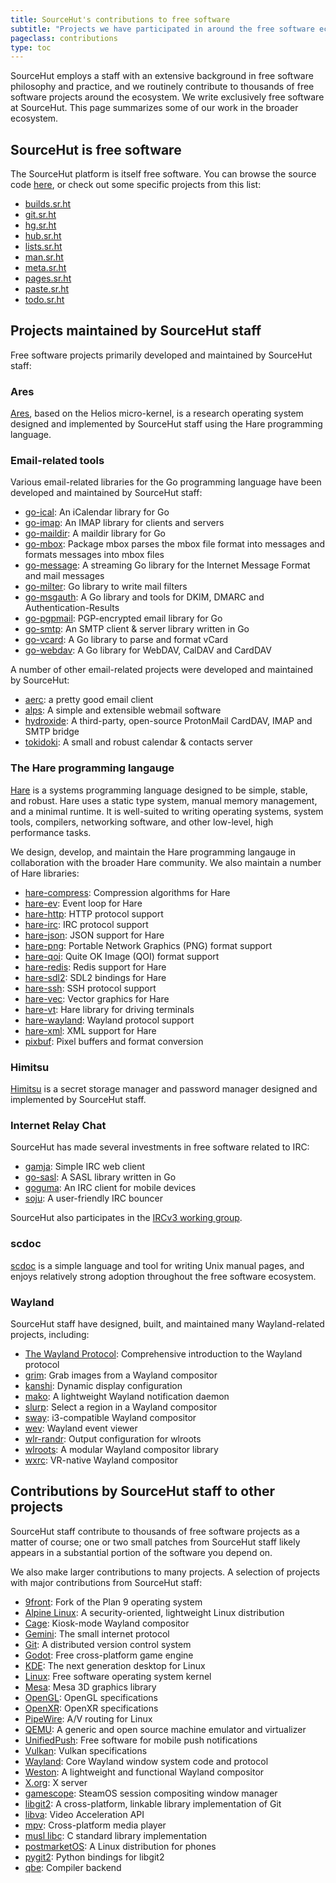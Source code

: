```yaml
---
title: SourceHut's contributions to free software
subtitle: "Projects we have participated in around the free software ecosystem"
pageclass: contributions
type: toc
---
```


SourceHut employs a staff with an extensive background in free software
philosophy and practice, and we routinely contribute to thousands of free
software projects around the ecosystem. We write exclusively free software at
SourceHut. This page summarizes some of our work in the broader ecosystem.

## SourceHut is free software

The SourceHut platform is itself free software. You can browse the source code
[here](https://sr.ht/~sircmpwn/sourcehut/), or check out some specific projects
from this list:

* [builds.sr.ht](https://git.sr.ht/~sircmpwn/builds.sr.ht)
* [git.sr.ht](https://git.sr.ht/~sircmpwn/git.sr.ht)
* [hg.sr.ht](https://hg.sr.ht/~sircmpwn/hg.sr.ht)
* [hub.sr.ht](https://git.sr.ht/~sircmpwn/hub.sr.ht)
* [lists.sr.ht](https://git.sr.ht/~sircmpwn/lists.sr.ht)
* [man.sr.ht](https://git.sr.ht/~sircmpwn/man.sr.ht)
* [meta.sr.ht](https://git.sr.ht/~sircmpwn/meta.sr.ht)
* [pages.sr.ht](https://git.sr.ht/~sircmpwn/pages.sr.ht)
* [paste.sr.ht](https://git.sr.ht/~sircmpwn/paste.sr.ht)
* [todo.sr.ht](https://git.sr.ht/~sircmpwn/todo.sr.ht)

## Projects maintained by SourceHut staff

Free software projects primarily developed and maintained by SourceHut staff:

### Ares

[Ares](https://ares-os.org), based on the Helios micro-kernel, is a research
operating system designed and implemented by SourceHut staff using the Hare
programming language.

### Email-related tools

Various email-related libraries for the Go programming language have been
developed and maintained by SourceHut staff:

* [go-ical](https://github.com/emersion/go-ical): An iCalendar library for Go
* [go-imap](https://github.com/emersion/go-imap): An IMAP library for clients and servers
* [go-maildir](https://github.com/emersion/go-maildir): A maildir library for Go
* [go-mbox](https://github.com/emersion/go-mbox): Package mbox parses the mbox file format into messages and formats messages into mbox files
* [go-message](https://github.com/emersion/go-message): A streaming Go library for the Internet Message Format and mail messages
* [go-milter](https://github.com/emersion/go-milter): Go library to write mail filters
* [go-msgauth](https://github.com/emersion/go-msgauth): A Go library and tools for DKIM, DMARC and Authentication-Results
* [go-pgpmail](https://github.com/emersion/go-pgpmail): PGP-encrypted email library for Go
* [go-smtp](https://github.com/emersion/go-smtp): An SMTP client & server library written in Go
* [go-vcard](https://github.com/emersion/go-vcard): A Go library to parse and format vCard
* [go-webdav](https://github.com/emersion/go-webdav): A Go library for WebDAV, CalDAV and CardDAV

A number of other email-related projects were developed and maintained by
SourceHut:

* [aerc](https://aerc-mail.org/): a pretty good email client
* [alps](https://sr.ht/~migadu/alps/): A simple and extensible webmail software
* [hydroxide](https://github.com/emersion/hydroxide): A third-party, open-source ProtonMail CardDAV, IMAP and SMTP bridge 
* [tokidoki](https://sr.ht/~sircmpwn/tokidoki/): A small and robust calendar & contacts server

### The Hare programming langauge

[Hare](https://harelang.org) is a systems programming language designed to be
simple, stable, and robust. Hare uses a static type system, manual memory
management, and a minimal runtime. It is well-suited to writing operating
systems, system tools, compilers, networking software, and other low-level, high
performance tasks.

We design, develop, and maintain the Hare programming langauge in collaboration
with the broader Hare community. We also maintain a number of Hare libraries:

* [hare-compress](https://git.sr.ht/~sircmpwn/hare-compress): Compression algorithms for Hare
* [hare-ev](https://git.sr.ht/~sircmpwn/hare-ev): Event loop for Hare
* [hare-http](https://git.sr.ht/~sircmpwn/hare-http): HTTP protocol support
* [hare-irc](https://git.sr.ht/~sircmpwn/hare-irc): IRC protocol support
* [hare-json](https://git.sr.ht/~sircmpwn/hare-json): JSON support for Hare
* [hare-png](https://git.sr.ht/~sircmpwn/hare-png): Portable Network Graphics (PNG) format support
* [hare-qoi](https://git.sr.ht/~sircmpwn/hare-qoi): Quite OK Image (QOI) format support
* [hare-redis](https://git.sr.ht/~sircmpwn/hare-redis): Redis support for Hare
* [hare-sdl2](https://git.sr.ht/~sircmpwn/hare-sdl2): SDL2 bindings for Hare
* [hare-ssh](https://git.sr.ht/~sircmpwn/hare-ssh): SSH protocol support
* [hare-vec](https://git.sr.ht/~sircmpwn/hare-vec): Vector graphics for Hare
* [hare-vt](https://git.sr.ht/~sircmpwn/hare-vt): Hare library for driving terminals
* [hare-wayland](https://git.sr.ht/~sircmpwn/hare-wayland): Wayland protocol support
* [hare-xml](https://git.sr.ht/~sircmpwn/hare-xml): XML support for Hare
* [pixbuf](https://git.sr.ht/~sircmpwn/pixbuf): Pixel buffers and format conversion

### Himitsu

[Himitsu](https://himitsustore.org/) is a secret storage manager and password
manager designed and implemented by SourceHut staff.

### Internet Relay Chat

SourceHut has made several investments in free software related to IRC:

* [gamja](https://sr.ht/~emersion/gamja/): Simple IRC web client
* [go-sasl](https://github.com/emersion/go-sasl): A SASL library written in Go
* [goguma](https://sr.ht/~emersion/goguma/): An IRC client for mobile devices
* [soju](https://sr.ht/~emersion/soju/): A user-friendly IRC bouncer

SourceHut also participates in the [IRCv3 working group](https://ircv3.net/participation).

### scdoc

[scdoc](https://git.sr.ht/~sircmpwn/scdoc) is a simple language and tool for
writing Unix manual pages, and enjoys relatively strong adoption throughout the
free software ecosystem.

### Wayland

SourceHut staff have designed, built, and maintained many Wayland-related
projects, including:

* [The Wayland Protocol](https://wayland-book.com/): Comprehensive introduction to the Wayland protocol
* [grim](https://sr.ht/~emersion/grim/): Grab images from a Wayland compositor
* [kanshi](https://sr.ht/~emersion/kanshi/): Dynamic display configuration
* [mako](https://github.com/emersion/mako): A lightweight Wayland notification daemon
* [slurp](https://github.com/emersion/slurp): Select a region in a Wayland compositor
* [sway](https://github.com/swaywm/sway): i3-compatible Wayland compositor
* [wev](https://git.sr.ht/~sircmpwn/wev): Wayland event viewer
* [wlr-randr](https://sr.ht/~emersion/wlr-randr/): Output configuration for wlroots
* [wlroots](https://gitlab.freedesktop.org/wlroots/wlroots): A modular Wayland compositor library
* [wxrc](https://git.sr.ht/~bl4ckb0ne/wxrc): VR-native Wayland compositor

## Contributions by SourceHut staff to other projects

SourceHut staff contribute to thousands of free software projects as a matter of
course; one or two small patches from SourceHut staff likely appears in a
substantial portion of the software you depend on.

We also make larger contributions to many projects. A selection of projects with
major contributions from SourceHut staff:

* [9front](http://9front.org/): Fork of the Plan 9 operating system
* [Alpine Linux](https://alpinelinux.org/): A security-oriented, lightweight Linux distribution
* [Cage](https://github.com/cage-kiosk/cage): Kiosk-mode Wayland compositor
* [Gemini](https://gemini.circumlunar.space/): The small internet protocol
* [Git](https://git-scm.com/): A distributed version control system
* [Godot](https://godotengine.org/): Free cross-platform game engine
* [KDE](https://kde.org/): The next generation desktop for Linux
* [Linux](https://kernel.org): Free software operating system kernel
* [Mesa](https://gitlab.freedesktop.org/mesa/mesa): Mesa 3D graphics library
* [OpenGL](https://www.opengl.org/): OpenGL specifications
* [OpenXR](https://www.khronos.org/OpenXR/): OpenXR specifications
* [PipeWire](https://pipewire.org/): A/V routing for Linux
* [QEMU](https://www.qemu.org/): A generic and open source machine emulator and virtualizer
* [UnifiedPush](https://unifiedpush.org/): Free software for mobile push notifications
* [Vulkan](https://www.vulkan.org/): Vulkan specifications
* [Wayland](https://gitlab.freedesktop.org/wayland/wayland): Core Wayland window system code and protocol
* [Weston](https://gitlab.freedesktop.org/wayland/weston): A lightweight and functional Wayland compositor
* [X.org](https://gitlab.freedesktop.org/xorg/xserver): X server
* [gamescope](https://github.com/ValveSoftware/gamescope): SteamOS session compositing window manager
* [libgit2](https://github.com/libgit2/libgit2): A cross-platform, linkable library implementation of Git
* [libva](https://github.com/intel/libva): Video Acceleration API
* [mpv](https://mpv.io/): Cross-platform media player
* [musl libc](https://musl.libc.org/): C standard library implementation
* [postmarketOS](https://postmarketos.org/): A Linux distribution for phones
* [pygit2](https://www.pygit2.org/): Python bindings for libgit2
* [qbe](https://c9x.me/compile/): Compiler backend
